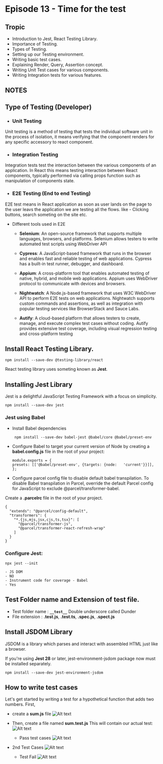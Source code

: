 # Episode 13 - Time for the test

## Tropic
- Introduction to Jest, React Testing Library.
- Importance of Testing.
- Types of Testing.
- Setting up our Testing environment.
- Writing basic test cases.
- Explaining Render, Query, Assertion concept.
- Writing Unit Test cases for various components.
- Writing Integration tests for various features.

## NOTES

## Type of Testing (Developer)
- ### Unit Testing
Unit testing is a method of testing that tests the individual software unit in the process of isolation, it means verifying that the component renders for any specific accessory to react component.

- ### Integration Testing
Integration tests test the interaction between the various components of an application.
In React this means testing interaction between React components, typically performed via calling props function such as manipulation of components state.

- ### E2E Testing (End to end Testing)
E2E test means in React application as soon as user lands on the page to the user leavs the application we are testing all the flows. 
like - Clicking buttons, search someting on the site etc. 


- Different tools used in E2E 
    - **Selenium**: An open-source framework that supports multiple languages, browsers, and platforms. Selenium allows testers to write automated test scripts using WebDriver API

    - **Cypress**: A JavaScript-based framework that runs in the browser and enables fast and reliable testing of web applications. Cypress has a built-in test runner, debugger, and dashboard.
    
    - **Appium**: A cross-platform tool that enables automated testing of native, hybrid, and mobile web applications. Appium uses WebDriver protocol to communicate with devices and browsers.

    - **Nightwatch**: A Node.js-based framework that uses W3C WebDriver API to perform E2E tests on web applications. Nightwatch supports custom commands and assertions, as well as integration with popular testing services like BrowserStack and Sauce Labs.
    - **Autify**: A cloud-based platform that allows testers to create, manage, and execute complex test cases without coding. Autify provides extensive test coverage, including visual regression testing and cross-platform testing

## Install React Testing Library.
```
npm install --save-dev @testing-library/react

```    
React testing library uses someting known as **Jest**.
## Installing Jest Library
Jest is a delightful JavaScript Testing Framework with a focus on simplicity.
```
npm install --save-dev jest
```
### Jest using Babel
    
- Install Babel dependencies 

    ```
     npm install --save-dev babel-jest @babel/core @babel/preset-env

    ```
- Configure Babel to target your current version of Node by creating a **babel.config.js** file in the root of your project:
    ```
    module.exports = {
    presets: [['@babel/preset-env', {targets: {node:   'current'}}]],
    };

    ```
- Configure parcel config file to disable default babel transpilation.
To disable Babel transpilation in Parcel, override the default Parcel config for JavaScript to exclude @parcel/transformer-babel.

Create a **.parcelrc** file in the root of your project.

```
{
  "extends": "@parcel/config-default",
  "transformers": {
    "*.{js,mjs,jsx,cjs,ts,tsx}": [
      "@parcel/transformer-js",
      "@parcel/transformer-react-refresh-wrap"
    ]
  }
}
```
### Configure **Jest**:
```
npx jest --init
```
    - JS DOM
    - NO 
    - Instrument code for coverage - Babel
    - Yes
## Test Folder name and Extension of test file.
- Test folder name : **``__test__``** Double underscore called Dunder
- File extension : **.test.js**, **.test.ts**, **.spec.js**, **.spect.js**

## Install JSDOM Library
JSDOM is a library which parses and interact with  assembled HTML just like a browser.

If you're using **Jest 28** or later, jest-environment-jsdom package now must be installed separately.

```
npm install --save-dev jest-environment-jsdom
```
## How to write test cases 
Let's get started by writing a test for a hypothetical function that adds two numbers. First, 
- create a **sum.js** file
![Alt text](image.png)

- Then, create a file named **sum.test.js** This will contain our actual test:
  ![Alt text](image-1.png)
  - Pass test cases
   ![Alt text](image-2.png)

- 2nd Test Cases 
![Alt text](image-3.png)

  - Test Fail 
  ![Alt text](image-4.png)